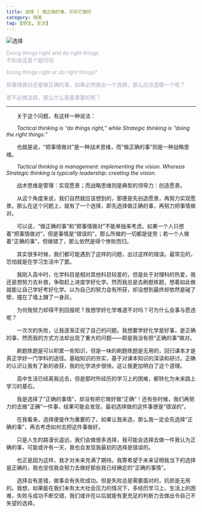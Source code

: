 ```yaml
---
title: 选择 | 做正确的事，并将它做好
category: 随笔
tag: [想法, 生活]
---
```


![选择](https://s2.ax1x.com/2019/12/14/QRjGGT.md.png)

<font color=" #a7a8bd">Doing things right and do right things
<br>
不如说这是个疑问句<br>

Doing things right or do right things?<br>

把事情做对还是做正确的事，如果必然做出一个选择，那么应该选哪一个呢？<br>

若不必做选择，那么什么是最重要的呢？
</font>

------------

&emsp;&emsp;关于这个问题，有这样一种说法：

&emsp;&emsp;*Tactical thinking is “do things right,” while Strategic thinking is “doing the right things.”*

&emsp;&emsp;也就是说，“把事情做对”是一种战术思维，而“做正确的事”则是一种战略思维。

&emsp;&emsp;*Tactical thinking is management: implementing the vision. Whereas Strategic thinking is typically leadership: creating the vision.*

&emsp;&emsp;战术思维是管理：实现愿景；而战略思维则是典型的领导力：创造愿景。

&emsp;&emsp;从这个角度来说，我们自然就应该想到的，那便是先创造愿景，再努力实现愿景。那么在这个问题上，就有了一个选择，即先选择做正确的事，再努力把事情做对。

&emsp;&emsp;可以说，“做正确的事”和“把事情做对”不能单独来考虑。如果一个人只想着“把事情做对”，但是事情是“错误的”，那么所做的一切都是徒劳；若一个人做着“正确的事”，但做错了，那么依然是得个惨败而归。

&emsp;&emsp;其实很多时候，我们都可能遇到了这样的问题，出过这样的错误。最常见的，恐怕就是在学习生活中了罢。

&emsp;&emsp;我刚入高中时，化学科目是相对其他科目较差的，但是处于对理科的热爱，我还是想努力去补救，争取赶上进度学好化学。然而我总是去刷题练题，想着如此做就能让自己学好考好化学。以为自己的努力会有所获，却没想到最终却依然是碰了壁，撞在了墙上蹭了一身灰。

&emsp;&emsp;为何我努力却得不到回报呢？我想学好化学难道不对吗？可为什么会事与愿违呢？

&emsp;&emsp;一次次的失败，让我逐渐正视了自己的问题。我想要学好化学是好事，是正确的事，然而我的方式方法却出现了重大的问题——即是我没有把“正确的事”做对。

&emsp;&emsp;刷题练题是可以积累一些知识，但是一味的刷题练题是无用的，回归课本才是真正学好一门学科的途径。基础知识的夯实，基于对课本知识的深读和研讨。正确的认识让我有了新的收获，我的化学进步很快。这让我更加明白了这个道理。

&emsp;&emsp;高中生活已经离我远去，但是那时所经历的学习上的困难，都转化为未来路上学习的基石。

&emsp;&emsp;我是选择了“正确的事情”，却没有把它做好做“正确”！还有些时候，我们再努力的去做“正确”一件事，结果可能会发现，最初选择做的这件事便是“错误的”。

&emsp;&emsp;在我看来，选择便是作为重要的了。如果让我来选，那么我一定会先选择“正确的事”，再去考虑如何去把这件事做好。

&emsp;&emsp;只是人生的路漫长遥远，我们会做很多选择，我可能会选择去做一件我认为正确的事，可能或许有一天，我也会发现我最初的选择是错误的。

&emsp;&emsp;也正是因为这样，我才对未来充满了期待。我寄希望于未来证明我当下的选择是正确的，我也坚信我会努力去做好那些我已经确定的“正确的事情”。

&emsp;&emsp;选择会有差错，做事会有失败成功。但是失败总是需要面对的，抗拒是无用的。我想，如果能在我们未有太大社会压力的情况下，多经历学习上、生活上的困难，失败与成功不断交错，我们或许在以后就能有更充足的判断力去做出令自己不失望的选择。
